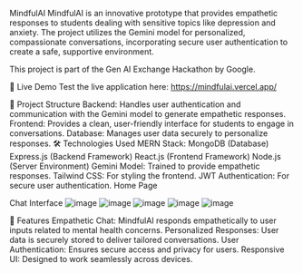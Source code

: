 MindfulAI
MindfulAI is an innovative prototype that provides empathetic responses to students dealing with sensitive topics like depression and anxiety. The project utilizes the Gemini model for personalized, compassionate conversations, incorporating secure user authentication to create a safe, supportive environment.

This project is part of the Gen AI Exchange Hackathon by Google.

🚀 Live Demo
Test the live application here: https://mindfulai.vercel.app/

📂 Project Structure
Backend: Handles user authentication and communication with the Gemini model to generate empathetic responses.
Frontend: Provides a clean, user-friendly interface for students to engage in conversations.
Database: Manages user data securely to personalize responses.
🛠️ Technologies Used
MERN Stack:
MongoDB (Database)
Express.js (Backend Framework)
React.js (Frontend Framework)
Node.js (Server Environment)
Gemini Model: Trained to provide empathetic responses.
Tailwind CSS: For styling the frontend.
JWT Authentication: For secure user authentication.
Home Page


Chat Interface
![image](https://github.com/user-attachments/assets/d4a91982-3bbe-41e1-9de7-117fe1b79991)
![image](https://github.com/user-attachments/assets/3cffc921-f5f3-4471-a231-61853962cfac)
![image](https://github.com/user-attachments/assets/4f99d197-8538-4e21-be7a-ce1d469c4d5b)
![image](https://github.com/user-attachments/assets/cb4db3e8-70f2-4a2d-a679-22839e0805ee)
![image](https://github.com/user-attachments/assets/5617b106-4857-4c33-91c6-c1f7b4af5df5)



🎯 Features
Empathetic Chat: MindfulAI responds empathetically to user inputs related to mental health concerns.
Personalized Responses: User data is securely stored to deliver tailored conversations.
User Authentication: Ensures secure access and privacy for users.
Responsive UI: Designed to work seamlessly across devices.
